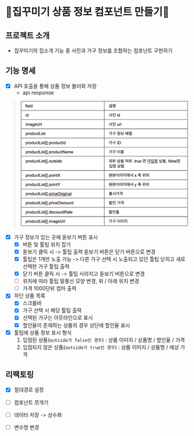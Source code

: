 # 🏩집꾸미기 상품 정보 컴포넌트 만들기🎀



## 프로젝트 소개

* 집꾸미기의 집소개 기능 중 사진과 가구 정보를 조합하는 컴포넌트 구현하기

## 기능 명세

- [x] API 호출을 통해 상품 정보 불러와 저장
  * api response

> ![img](README.assets/Untitled.png)
>
> 

- [x] 가구 정보가 있는 곳에 돋보기 버튼 표시
  - [x] 버튼 및 툴팁 위치 잡기
  - [x] 돋보기 클릭 시 -> 툴팁 출력 돋보기 버튼은 닫기 버튼으로 변경
  - [x] 툴팁은 1개만 노출 가능 -> 다른 가구 선택 시 노출되고 있던 툴팁 닫히고 새로 선택한 가구 툴팁 출력
  - [x] 닫기 버튼 클릭 시 -> 툴팁 사라지고 돋보기 버튼으로 변경
  - [ ] 위치에 따라 툴팁 말풍선 모양 변경, 위 / 아래 위치 변경
  - [ ] 가격 1000단위 컴마 출력
- [x] 하단 상품 목록
  - [x] 스크롤바 
  - [x] 가구 선택 시 해당 툴팁 출력
  - [x] 선택된 가구는 아웃라인으로 표시
  - [x] 할인율이 존재하는 상품의 경우 상단에 할인율 표시
- [x] 툴팁에 상품 정보 표시 형식
  1. 입점된 상품(`outside가 false인 경우`) : 상품 이미지 / 상품명 / 할인율 / 가격 
  2. 입점되지 않은 상품(`outside가 true인 경우`) : 상품 이미지 / 상품명 / 예상 가격





## 리팩토링

- [x] 절대경로 설정

- [ ] 컴포넌트 쪼개기

- [ ] 데이터 저장 -> 상수화

- [ ] 변수명 변경

  